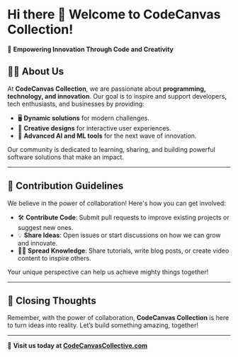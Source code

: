 # Hi there 👋 Welcome to **CodeCanvas Collection**!  

🌟 **Empowering Innovation Through Code and Creativity**

## 🙋‍♀️ About Us  
At **CodeCanvas Collection**, we are passionate about **programming, technology, and innovation**. Our goal is to inspire and support developers, tech enthusiasts, and businesses by providing:  
- 🖥 **Dynamic solutions** for modern challenges.  
- 🎨 **Creative designs** for interactive user experiences.  
- 🤖 **Advanced AI and ML tools** for the next wave of innovation.  

Our community is dedicated to learning, sharing, and building powerful software solutions that make an impact.  

---

## 🌈 Contribution Guidelines  
We believe in the power of collaboration! Here's how you can get involved:  
- 🛠 **Contribute Code**: Submit pull requests to improve existing projects or suggest new ones.  
- 💡 **Share Ideas**: Open issues or start discussions on how we can grow and innovate.  
- 🧑‍🏫 **Spread Knowledge**: Share tutorials, write blog posts, or create video content to inspire others.  

Your unique perspective can help us achieve mighty things together!  

---

## 🧙 Closing Thoughts  
Remember, with the power of collaboration, **CodeCanvas Collection** is here to turn ideas into reality. Let’s build something amazing, together!  

---

🚀 **Visit us today at [CodeCanvasCollective.com](https://codecanvascollective.com)**

